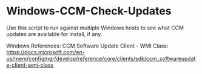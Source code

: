 # Windows-CCM-Check-Updates
Use this script to run against multiple Windows hosts to see what CCM updates are available for install, if any.

Windows References:
CCM Software Update Client - WMI Class: https://docs.microsoft.com/en-us/mem/configmgr/develop/reference/core/clients/sdk/ccm_softwareupdate-client-wmi-class
